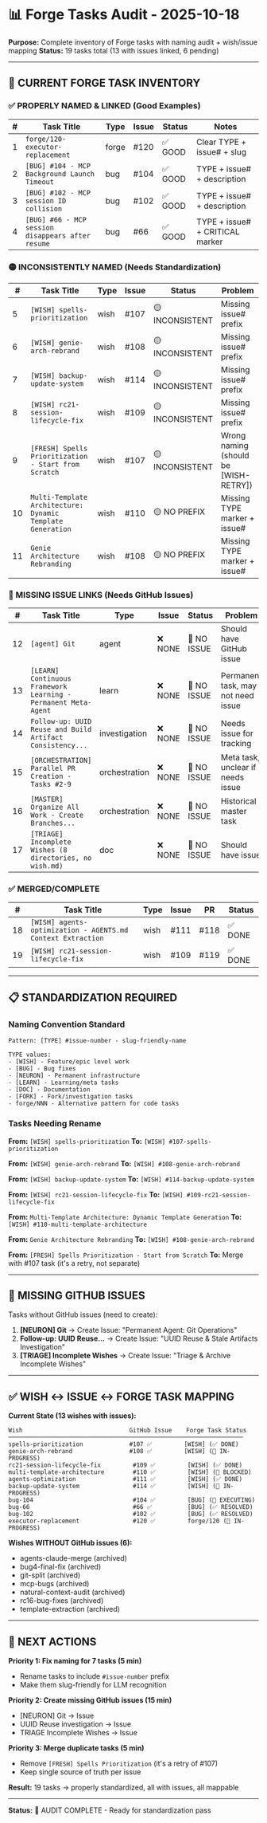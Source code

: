 # 📊 Forge Tasks Audit - 2025-10-18

**Purpose:** Complete inventory of Forge tasks with naming audit + wish/issue mapping
**Status:** 19 tasks total (13 with issues linked, 6 pending)

---

## 🎯 CURRENT FORGE TASK INVENTORY

### ✅ PROPERLY NAMED & LINKED (Good Examples)

| # | Task Title | Type | Issue | Status | Notes |
|---|-----------|------|-------|--------|-------|
| 1 | `forge/120-executor-replacement` | forge | #120 | ✅ GOOD | Clear TYPE + issue# + slug |
| 2 | `[BUG] #104 - MCP Background Launch Timeout` | bug | #104 | ✅ GOOD | TYPE + issue# + description |
| 3 | `[BUG] #102 - MCP session ID collision` | bug | #102 | ✅ GOOD | TYPE + issue# + description |
| 4 | `[BUG] #66 - MCP session disappears after resume` | bug | #66 | ✅ GOOD | TYPE + issue# + CRITICAL marker |

### 🟡 INCONSISTENTLY NAMED (Needs Standardization)

| # | Task Title | Type | Issue | Status | Problem |
|---|-----------|------|-------|--------|---------|
| 5 | `[WISH] spells-prioritization` | wish | #107 | 🟡 INCONSISTENT | Missing issue# prefix |
| 6 | `[WISH] genie-arch-rebrand` | wish | #108 | 🟡 INCONSISTENT | Missing issue# prefix |
| 7 | `[WISH] backup-update-system` | wish | #114 | 🟡 INCONSISTENT | Missing issue# prefix |
| 8 | `[WISH] rc21-session-lifecycle-fix` | wish | #109 | 🟡 INCONSISTENT | Missing issue# prefix |
| 9 | `[FRESH] Spells Prioritization - Start from Scratch` | wish | #107 | 🟡 INCONSISTENT | Wrong naming (should be [WISH-RETRY]) |
| 10 | `Multi-Template Architecture: Dynamic Template Generation` | wish | #110 | 🟡 NO PREFIX | Missing TYPE marker + issue# |
| 11 | `Genie Architecture Rebranding` | wish | #108 | 🟡 NO PREFIX | Missing TYPE marker + issue# |

### 🔴 MISSING ISSUE LINKS (Needs GitHub Issues)

| # | Task Title | Type | Issue | Status | Problem |
|---|-----------|------|-------|--------|---------|
| 12 | `[agent] Git` | agent | ❌ NONE | 🔴 NO ISSUE | Should have GitHub issue |
| 13 | `[LEARN] Continuous Framework Learning - Permanent Meta-Agent` | learn | ❌ NONE | 🔴 NO ISSUE | Permanent task, may not need issue |
| 14 | `Follow-up: UUID Reuse and Build Artifact Consistency...` | investigation | ❌ NONE | 🔴 NO ISSUE | Needs issue for tracking |
| 15 | `[ORCHESTRATION] Parallel PR Creation - Tasks #2-9` | orchestration | ❌ NONE | 🔴 NO ISSUE | Meta task, unclear if needs issue |
| 16 | `[MASTER] Organize All Work - Create Branches...` | orchestration | ❌ NONE | 🔴 NO ISSUE | Historical master task |
| 17 | `[TRIAGE] Incomplete Wishes (8 directories, no wish.md)` | doc | ❌ NONE | 🔴 NO ISSUE | Should have issue |

### ✅ MERGED/COMPLETE

| # | Task Title | Type | Issue | PR | Status |
|---|-----------|------|-------|----|----|
| 18 | `[WISH] agents-optimization - AGENTS.md Context Extraction` | wish | #111 | #118 | ✅ DONE |
| 19 | `[WISH] rc21-session-lifecycle-fix` | wish | #109 | #119 | ✅ DONE |

---

## 📋 STANDARDIZATION REQUIRED

### Naming Convention Standard
```
Pattern: [TYPE] #issue-number - slug-friendly-name

TYPE values:
- [WISH] - Feature/epic level work
- [BUG] - Bug fixes
- [NEURON] - Permanent infrastructure
- [LEARN] - Learning/meta tasks
- [DOC] - Documentation
- [FORK] - Fork/investigation tasks
- forge/NNN - Alternative pattern for code tasks
```

### Tasks Needing Rename

**From:** `[WISH] spells-prioritization`
**To:** `[WISH] #107-spells-prioritization`

**From:** `[WISH] genie-arch-rebrand`
**To:** `[WISH] #108-genie-arch-rebrand`

**From:** `[WISH] backup-update-system`
**To:** `[WISH] #114-backup-update-system`

**From:** `[WISH] rc21-session-lifecycle-fix`
**To:** `[WISH] #109-rc21-session-lifecycle-fix`

**From:** `Multi-Template Architecture: Dynamic Template Generation`
**To:** `[WISH] #110-multi-template-architecture`

**From:** `Genie Architecture Rebranding`
**To:** `[WISH] #108-genie-arch-rebrand`

**From:** `[FRESH] Spells Prioritization - Start from Scratch`
**To:** Merge with #107 task (it's a retry, not separate)

---

## 🔴 MISSING GITHUB ISSUES

Tasks without GitHub issues (need to create):

1. **[NEURON] Git** → Create Issue: "Permanent Agent: Git Operations"
2. **Follow-up: UUID Reuse...** → Create Issue: "UUID Reuse & Stale Artifacts Investigation"
3. **[TRIAGE] Incomplete Wishes** → Create Issue: "Triage & Archive Incomplete Wishes"

---

## ✅ WISH ↔ ISSUE ↔ FORGE TASK MAPPING

**Current State (13 wishes with issues):**

```
Wish                              GitHub Issue    Forge Task Status
──────────────────────────────────────────────────────────────────
spells-prioritization             #107 ✅         [WISH] (✅ DONE)
genie-arch-rebrand                #108 ✅         [WISH] (🔄 IN-PROGRESS)
rc21-session-lifecycle-fix         #109 ✅         [WISH] (✅ DONE)
multi-template-architecture        #110 ✅         [WISH] (🔄 BLOCKED)
agents-optimization                #111 ✅         [WISH] (✅ DONE)
backup-update-system               #114 ✅         [WISH] (🔄 IN-PROGRESS)
bug-104                            #104 ✅         [BUG] (🔄 EXECUTING)
bug-66                             #66 ✅          [BUG] (✅ RESOLVED)
bug-102                            #102 ✅         [BUG] (✅ RESOLVED)
executor-replacement               #120 ✅         forge/120 (🔄 IN-PROGRESS)
```

**Wishes WITHOUT GitHub issues (6):**
- agents-claude-merge (archived)
- bug4-final-fix (archived)
- git-split (archived)
- mcp-bugs (archived)
- natural-context-audit (archived)
- rc16-bug-fixes (archived)
- template-extraction (archived)

---

## 🎯 NEXT ACTIONS

**Priority 1: Fix naming for 7 tasks (5 min)**
- Rename tasks to include `#issue-number` prefix
- Make them slug-friendly for LLM recognition

**Priority 2: Create missing GitHub issues (15 min)**
- [NEURON] Git → Issue
- UUID Reuse investigation → Issue
- TRIAGE Incomplete Wishes → Issue

**Priority 3: Merge duplicate tasks (5 min)**
- Remove `[FRESH] Spells Prioritization` (it's a retry of #107)
- Keep single source of truth per issue

**Result:** 19 tasks → properly standardized, all with issues, all mappable

---

**Status:** 🔴 AUDIT COMPLETE - Ready for standardization pass

